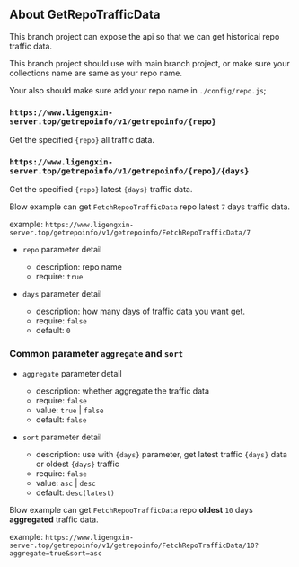 ## About GetRepoTrafficData

This branch project can expose the api so that we can get historical repo traffic data.

This branch project should use with main branch project, or make sure your collections name are same as your repo name.

Your also should make sure add your repo name in `./config/repo.js`;

### `https://www.ligengxin-server.top/getrepoinfo/v1/getrepoinfo/{repo}`

Get the specified `{repo}` all traffic data.

### `https://www.ligengxin-server.top/getrepoinfo/v1/getrepoinfo/{repo}/{days}`

Get the specified `{repo}` latest `{days}` traffic data.

Blow example can get `FetchRepooTrafficData` repo latest `7` days traffic data.

example: `https://www.ligengxin-server.top/getrepoinfo/v1/getrepoinfo/FetchRepoTrafficData/7`

- `repo` parameter detail
  - description: repo name
  - require: `true`

- `days` parameter detail
  - description: how many days of traffic data you want get.
  - require: `false`
  - default: `0`

### Common parameter `aggregate` and `sort`
- `aggregate` parameter detail
  - description: whether aggregate the traffic data
  - require: `false`
  - value: `true` | `false`
  - default: `false`

- `sort` parameter detail
  - description: use with `{days}` parameter, get latest traffic `{days}` data or oldest `{days}` traffic
  - require: `false`
  - value: `asc` | `desc`
  - default: `desc(latest)`

Blow example can get `FetchRepooTrafficData` repo **oldest** `10` days **aggregated** traffic data.

example: `https://www.ligengxin-server.top/getrepoinfo/v1/getrepoinfo/FetchRepoTrafficData/10?aggregate=true&sort=asc`
